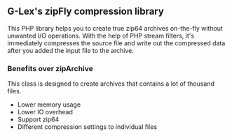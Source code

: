 ## G-Lex's zipFly compression library

This PHP library helps you to create true zip64 archives on-the-fly without unwanted I/O operations.
With the help of PHP stream filters, it's immediately compresses the source file and write out the compressed data after you added the input file to the archive.

### Benefits over zipArchive

This class is designed to create archives that contains a lot of thousand files.
- Lower memory usage
- Lower IO overhead
- Support zip64
- Different compression settings to individual files

